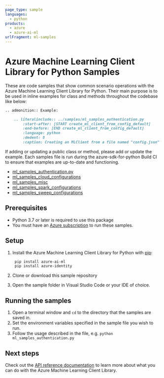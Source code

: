 ```yaml
---
page_type: sample
languages:
  - python
products:
  - azure
  - azure-ai-ml
urlFragment: ml-samples
---
```


# Azure Machine Learning Client Library for Python Samples

These are code samples that show common scenario operations with the Azure Machine Learning Client Library for Python.
Their main purpose is to be used in inline examples for class and methods throughout the codebase like below:

```markdown
.. admonition:: Example:

    .. literalinclude:: ../samples/ml_samples_authentication.py
        :start-after: [START create_ml_client_from_config_default]
        :end-before: [END create_ml_client_from_config_default]
        :language: python
        :dedent: 8
        :caption: Creating an MLClient from a file named "config.json" in directory "src".
```

If adding or updating
a public class or method, please add or update the example. Each samples file is run during the azure-sdk-for-python Build CI to ensure that examples are up-to-date and functioning.


* [ml_samples_authentication.py](https://github.com/Azure/azure-sdk-for-python/tree/main/sdk/ml/azure-ai-ml/samples/ml_samples_authentication.py)
* [ml_samples_cloud_configurations](https://github.com/Azure/azure-sdk-for-python/tree/main/sdk/ml/azure-ai-ml/samples/ml_samples_cloud_configurations.py)
* [ml_samples_misc](https://github.com/Azure/azure-sdk-for-python/tree/main/sdk/ml/azure-ai-ml/samples/ml_samples_misc.py)
* [ml_samples_spark_configurations](https://github.com/Azure/azure-sdk-for-python/tree/main/sdk/ml/azure-ai-ml/samples/ml_samples_spark_configurations.py)
* [ml_samples_sweep_configurations](https://github.com/Azure/azure-sdk-for-python/tree/main/sdk/ml/azure-ai-ml/samples/ml_samples_sweep_configurations.py)

## Prerequisites

* Python 3.7 or later is required to use this package
* You must have an [Azure subscription](https://azure.microsoft.com/free/) to run these samples.

## Setup

1. Install the Azure Machine Learning Client Library for Python with [pip](https://pypi.org/project/pip/):

   ```bash
    pip install azure-ai-ml
    pip install azure-identity
    ```

2. Clone or download this sample repository
3. Open the sample folder in Visual Studio Code or your IDE of choice.

## Running the samples

1. Open a terminal window and `cd` to the directory that the samples are saved in.
2. Set the environment variables specified in the sample file you wish to run.
3. Follow the usage described in the file, e.g. `python ml_samples_authentication.py`

## Next steps

Check out the [API reference documentation](https://learn.microsoft.com/python/api/overview/azure/ai-ml-readme?view=azure-python) to learn more about what you can do with the Azure Machine Learning Client Library.

